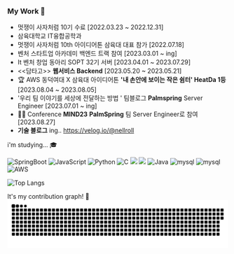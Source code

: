 ### My Work 👋

<!--
**jinchiim/jinchiim** is a ✨ _special_ ✨ repository because its `README.md` (this file) appears on your GitHub profile.

Here are some ideas to get you started:

- 🔭 I’m currently working on ...
- 🌱 I’m currently learning ...
- 👯 I’m looking to collaborate on ...
- 🤔 I’m looking for help with ...
- 💬 Ask me about ...
- 📫 How to reach me: ...
- 😄 Pronouns: ...
- ⚡ Fun fact: ...
-->

- 멋쟁이 사자처럼 10기 수료 [2022.03.23 ~ 2022.12.31]
- 삼육대학교 IT융합공학과
- 멋쟁이 사자처럼 10th 아이디어톤 삼육대 대표 참가 [2022.07.18]
- 벤처 스타트업 아카데미 백엔드 트랙 참여 [2023.03.01 ~ ing]
- It 벤처 창업 동아리 SOPT 32기 서버 [2023.04.01 ~ 2023.07.29]
- <<담타고>> **웹서비스 Backend** [2023.05.20  ~ 2023.05.21]
- 🏆 AWS 동덕여대 X 삼육대 아이디어톤 **'내 손안에 보이는 작은 쉼터' HeatDa 1등**  [2023.08.04 ~ 2023.08.05]
- '우리 팀 이야기를 세상에 전달하는 방법 ' 팀블로그 **Palmspring** Server Engineer [2023.07.01 ~ ing]
- 👩‍💻 Conference **MIND23** **PalmSpring** 팀 Server Engineer로 참여 [2023.08.27]
- **기술 블로그** ing.. https://velog.io/@nellroll

i'm studying... 🎓


![SpringBoot](https://img.shields.io/badge/Springboot-green?style=for-the-badge&logo=spring&logoColor=white) ![JavaScript](https://img.shields.io/badge/javascript-%23323330.svg?style=for-the-badge&logo=javascript&logoColor=%23F7DF1E) ![Python](https://img.shields.io/badge/python-3670A0?style=for-the-badge&logo=python&logoColor=ffdd54) ![C](https://img.shields.io/badge/c-%2300599C.svg?style=for-the-badge&logo=c&logoColor=white) ![](https://img.shields.io/badge/Java-007396?style=for-the-badge&logo=OpenJDK&logoColor=white") <img src="https://img.shields.io/badge/html5-E34F26?style=for-the-badge&logo=html5&logoColor=white">
![Java](https://img.shields.io/badge/Java-007396?style=for-the-badge&logo=OpenJDK&logoColor=white")
![mysql](https://img.shields.io/badge/mysql-4479A1?style=for-the-badge&logo=mysql&logoColor=white) ![mysql](https://img.shields.io/badge/redis-red?style=for-the-badge&logo=redis&logoColor=white)
![AWS](https://img.shields.io/badge/amazonec2-F7B93E?style=for-the-badge&logo=amazonec2&logoColor=white)
        


![Top Langs](https://github-readme-stats.vercel.app/api/top-langs/?username=jinchiim&layout=compact&theme=synthwave)


It's my contribution graph! 🐍
![snake gif](https://github.com/jinchiim/jinchiim/blob/output/github-contribution-grid-snake.svg)
 
